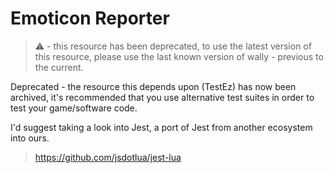 # Emoticon Reporter

> ⚠️ - this resource has been deprecated, to use the latest version of this resource, please use the last known version of wally - previous to the current.

Deprecated - the resource this depends upon (TestEz) has now been archived, it's recommended that you use alternative test suites in order to test your game/software code.

I'd suggest taking a look into Jest, a port of Jest from another ecosystem into ours.

> https://github.com/jsdotlua/jest-lua